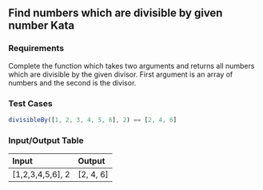 ## Find numbers which are divisible by given number Kata

### Requirements 

Complete the function which takes two arguments and returns all numbers which are divisible by the given divisor. First argument is an array of numbers and the second is the divisor.

### Test Cases

```JavaScript
divisibleBy([1, 2, 3, 4, 5, 6], 2) == [2, 4, 6]
```

### Input/Output Table

| Input                                          | Output |
| :--------------------------------------------- | :----- |
| [1,2,3,4,5,6], 2                           | [2, 4, 6]      |




